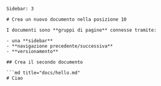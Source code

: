 ```it
Sidebar: 3

# Crea un nuovo documento nella posizione 10

I documenti sono **gruppi di pagine** connesse tramite:

- una **sidebar**
- **navigazione precedente/successiva**
- **versionamento**

## Crea il secondo documento

```md title="docs/hello.md"
# Ciao
```